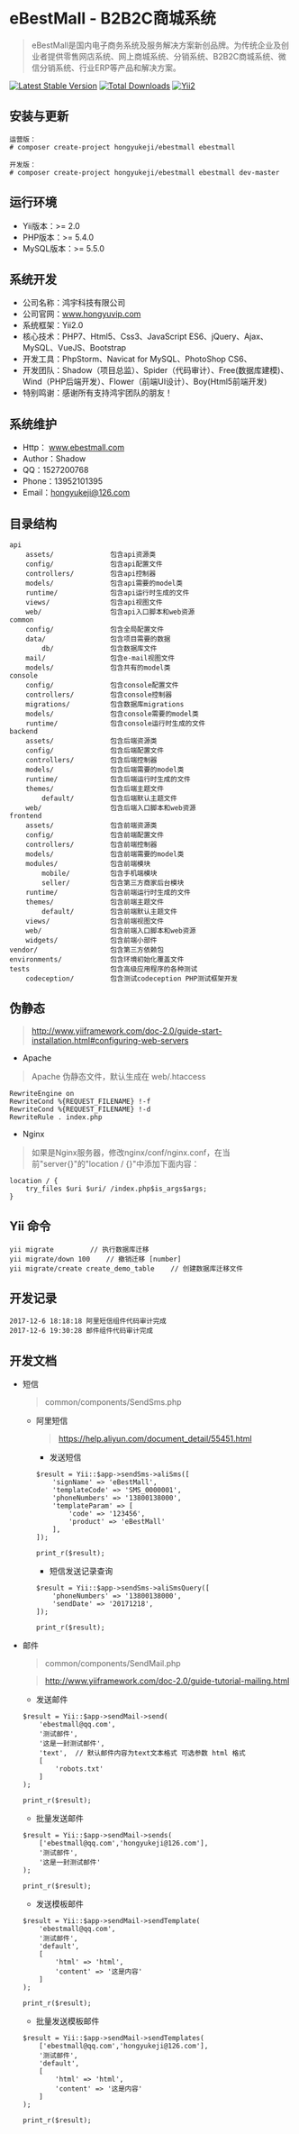 eBestMall - B2B2C商城系统
===============================

> eBestMall是国内电子商务系统及服务解决方案新创品牌。为传统企业及创业者提供零售网店系统、网上商城系统、分销系统、B2B2C商城系统、微信分销系统、行业ERP等产品和解决方案。

[![Latest Stable Version](https://poser.pugx.org/hongyukeji/ebestmall/v/stable.png)](https://packagist.org/packages/hongyukeji/ebestmall)
[![Total Downloads](https://poser.pugx.org/hongyukeji/ebestmall/downloads.png)](https://packagist.org/packages/hongyukeji/ebestmall)
[![Yii2](https://img.shields.io/badge/Powered_by-Yii_Framework-green.svg?style=flat)](http://www.yiiframework.com/)

安装与更新
-------------------

```
运营版：
# composer create-project hongyukeji/ebestmall ebestmall

开发版：
# composer create-project hongyukeji/ebestmall ebestmall dev-master
```

运行环境
-------------------

* Yii版本：>= 2.0
* PHP版本：>= 5.4.0
* MySQL版本：>= 5.5.0

系统开发
-------------------

* 公司名称：鸿宇科技有限公司
* 公司官网：www.hongyuvip.com
* 系统框架：Yii2.0
* 核心技术：PHP7、Html5、Css3、JavaScript ES6、jQuery、Ajax、MySQL、VueJS、Bootstrap
* 开发工具：PhpStorm、Navicat for MySQL、PhotoShop CS6、
* 开发团队：Shadow（项目总监）、Spider（代码审计）、Free(数据库建模)、Wind（PHP后端开发）、Flower（前端UI设计）、Boy(Html5前端开发)
* 特别鸣谢：感谢所有支持鸿宇团队的朋友！

系统维护
-------------------

* Http： www.ebestmall.com
* Author：Shadow
* QQ：1527200768
* Phone：13952101395
* Email：hongyukeji@126.com

目录结构
-------------------

```
api
    assets/              包含api资源类
    config/              包含api配置文件
    controllers/         包含api控制器
    models/              包含api需要的model类
    runtime/             包含api运行时生成的文件
    views/               包含api视图文件
    web/                 包含api入口脚本和web资源
common
    config/              包含全局配置文件
    data/                包含项目需要的数据
        db/              包含数据库文件
    mail/                包含e-mail视图文件
    models/              包含共有的model类
console
    config/              包含console配置文件
    controllers/         包含console控制器
    migrations/          包含数据库migrations
    models/              包含console需要的model类
    runtime/             包含console运行时生成的文件
backend
    assets/              包含后端资源类
    config/              包含后端配置文件
    controllers/         包含后端控制器
    models/              包含后端需要的model类
    runtime/             包含后端运行时生成的文件
    themes/              包含后端主题文件
        default/         包含后端默认主题文件
    web/                 包含后端入口脚本和web资源
frontend
    assets/              包含前端资源类
    config/              包含前端配置文件
    controllers/         包含前端控制器
    models/              包含前端需要的model类
    modules/             包含前端模块
        mobile/          包含手机端模块
        seller/          包含第三方商家后台模块
    runtime/             包含前端运行时生成的文件
    themes/              包含前端主题文件
        default/         包含前端默认主题文件
    views/               包含前端视图文件
    web/                 包含前端入口脚本和web资源
    widgets/             包含前端小部件
vendor/                  包含第三方依赖包
environments/            包含环境初始化覆盖文件
tests                    包含高级应用程序的各种测试
    codeception/         包含测试codeception PHP测试框架开发
```

伪静态
-------------------

> http://www.yiiframework.com/doc-2.0/guide-start-installation.html#configuring-web-servers

* Apache

> Apache 伪静态文件，默认生成在 web/.htaccess

```
RewriteEngine on
RewriteCond %{REQUEST_FILENAME} !-f
RewriteCond %{REQUEST_FILENAME} !-d
RewriteRule . index.php
```

* Nginx

> 如果是Nginx服务器，修改nginx/conf/nginx.conf，在当前"server{}"的"location / {}"中添加下面内容：

```
location / {
    try_files $uri $uri/ /index.php$is_args$args;
}
```

Yii 命令
-------------------
```
yii migrate         // 执行数据库迁移
yii migrate/down 100    // 撤销迁移 [number]
yii migrate/create create_demo_table    // 创建数据库迁移文件

```

开发记录
-------------------
```
2017-12-6 18:18:18 阿里短信组件代码审计完成
2017-12-6 19:30:28 邮件组件代码审计完成
```

开发文档
-------------------
* 短信

    > common/components/SendSms.php

    * 阿里短信
    
        > https://help.aliyun.com/document_detail/55451.html
    
        * 发送短信
        ```
        $result = Yii::$app->sendSms->aliSms([
            'signName' => 'eBestMall',
            'templateCode' => 'SMS_0000001',
            'phoneNumbers' => '13800138000',
            'templateParam' => [
                'code' => '123456',
                'product' => 'eBestMall'
            ],
        ]);
        
        print_r($result);
        ```
        
        * 短信发送记录查询
        ```
        $result = Yii::$app->sendSms->aliSmsQuery([
            'phoneNumbers' => '13800138000',
            'sendDate' => '20171218',
        ]);
    
        print_r($result);
        ```

* 邮件

    > common/components/SendMail.php
    
    > http://www.yiiframework.com/doc-2.0/guide-tutorial-mailing.html
    
    * 发送邮件
    ```
    $result = Yii::$app->sendMail->send(
        'ebestmall@qq.com',
        '测试邮件',
        '这是一封测试邮件',
        'text',  // 默认邮件内容为text文本格式 可选参数 html 格式
        [
            'robots.txt'
        ]
    );
    
    print_r($result);
    ```
    
    * 批量发送邮件
    ```
    $result = Yii::$app->sendMail->sends(
        ['ebestmall@qq.com','hongyukeji@126.com'],
        '测试邮件',
        '这是一封测试邮件'
    );
    
    print_r($result);
    ```
        
    * 发送模板邮件
    ```
    $result = Yii::$app->sendMail->sendTemplate(
        'ebestmall@qq.com',
        '测试邮件',
        'default',
        [
            'html' => 'html',
            'content' => '这是内容'
        ]
    );
    
    print_r($result);
    ```
    
    * 批量发送模板邮件
    ```
    $result = Yii::$app->sendMail->sendTemplates(
        ['ebestmall@qq.com','hongyukeji@126.com'],
        '测试邮件',
        'default',
        [
            'html' => 'html',
            'content' => '这是内容'
        ]
    );
    
    print_r($result);
    ```




